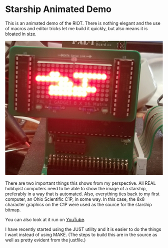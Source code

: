 # Starship Animated Demo

This is an animated demo of the RIOT. There is nothing elegant and the use of macros and editor tricks let me build it quickly, but also means it is bloated in size.

![Starship](https://github.com/w4jbm/PAL-1-6502-SBC/blob/3dbc3d8ddb4ebce43beacfbaff6e8ccf92519194/starship/starship.jpg)

There are two important things this shows from my perspective. All REAL hobbyist computers need to be able to show the image of a starship, preferably in a way that is automated. Also, everything ties back to my first computer, an Ohio Scientific C1P, in some way. In this case, the 8x8 character graphics on the C1P were used as the source for the starship bitmap.

You can also look at it run on [YouTube](https://www.youtube.com/watch?v=UThleUTNTBM).

I have recently started using the JUST utility and it is easier to do the things I want instead of using MAKE. (The steps to build this are in the source as well as pretty evident from the justfile.)
